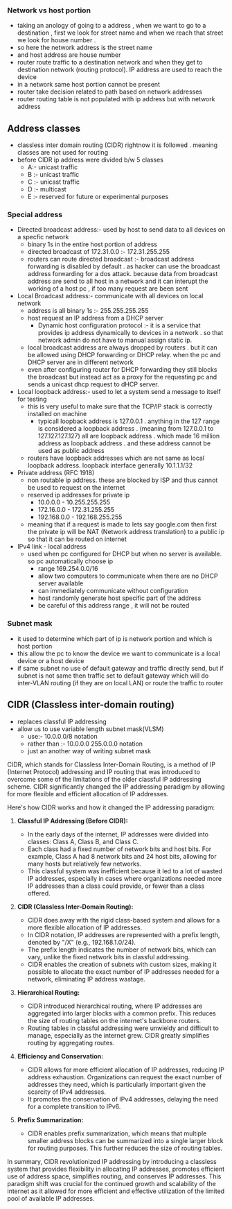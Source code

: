 ### Network vs host portion
- taking an anology of going to a address , when we want to go to a destination , first we look for street name and when we reach that street we look for house number .
- so here the network address is the street name 
- and host address are house number 
- router route traffic to a destination network and when they get to destination network (routing protocol). IP address are used to reach the device 
- in a network same host portion cannot be present 
- router take decision related to path based on network addresses
- router routing table is not populated with ip address but with network address

## Address classes
- classless inter domain routing (CIDR) rightnow it is followed . meaning classes are not used for routing 
- before CIDR ip address were divided b/w 5 classes
	- A:- unicast traffic
	- B :- unicast traffic 
	- C :- unicast traffic 
	- D :- multicast
	- E :- reserved for future or experimental purposes

### Special address 
- Directed broadcast address:- used by host to send data to all devices on a specfic network
	- binary 1s in the entire host portion of address 
	- directed broadcast of 172.31.0.0 :- 172.31.255.255
	- routers can route directed broadcast :- broadcast address forwarding is disabled by default . as hacker can use the broadcast address forwarding for a dos attack. because data from broadcast address are send to all host in a network and it can interupt the working of a host pc , if too many request are been sent
- Local Broadcast address:- communicate with all devices on local network
	- address is all binary 1s :- 255.255.255.255
	- host request an IP address from a DHCP server
		- Dynamic host configuration protocol :- it is a service that provides ip address dynamically to devices in a network . so that network admin do not have to manual assign static ip.
	- local broadcast address are always dropped by routers . but it can be allowed using DHCP forwarding or DHCP relay. when the pc and DHCP server are in different network
	- even after configuring router for DHCP forwarding they still blocks the broadcast but instead act as a proxy for the requesting pc and sends a unicast dhcp request to dHCP server.
- Local loopback address:- used to let a system send a message to itself for testing 
	- this is very useful to make sure that the TCP/IP stack is correctly installed on machine
		- typicall loopback address is 127.0.0.1 . anything in the 127 range is considered a loopback address . (meaning from 127.0.0.1 to 127.127.127.127) all are loopback address . which made 16 million address as loopback address . and these address cannot be used as public address
	- routers have loopback addresses which are not same as local loopback address. loopback interface generally 10.1.1.1/32
- Private address (RFC 1918)
	- non routable ip address. these are blocked by ISP and thus cannot be used to request on the internet
	- reserved ip addresses for private ip
		- 10.0.0.0 - 10.255.255.255
		- 172.16.0.0 - 172.31.255.255
		- 192.168.0.0 - 192.168.255.255
	- meaning that if a request is made to lets say google.com then first the private ip will be NAT (Network address translation) to a public ip so that it can be routed on internet
- IPv4 link - local address 
	- used when pc configured for DHCP but when no server is available. so pc automatically choose ip
		- range 169.254.0.0/16
		- allow two computers to communicate when there are no DHCP server available
		- can immediately communicate without configuration
		- host randomly generate host specific part of the address
		- be careful of this address range , it will not be routed
### Subnet mask 
- it used to determine which part of ip is network portion and which is host portion
- this allow the pc to know the device we want to communicate is a local device or a host device
- if same subnet no use of default gateway and traffic directly send,  but if subnet is not same then traffic set to default gateway which will do inter-VLAN routing (if they are on local LAN) or route the traffic to router 

## CIDR (Classless inter-domain routing)
- replaces classful IP addressing 
- allow us to use variable length subnet mask(VLSM)
	- use:- 10.0.0.0/8 notation
	- rather than :- 10.0.0.0 255.0.0.0 notation
	- just an another way of writing subnet mask
	
CIDR, which stands for Classless Inter-Domain Routing, is a method of IP (Internet Protocol) addressing and IP routing that was introduced to overcome some of the limitations of the older classful IP addressing scheme. CIDR significantly changed the IP addressing paradigm by allowing for more flexible and efficient allocation of IP addresses.

Here's how CIDR works and how it changed the IP addressing paradigm:

1. **Classful IP Addressing (Before CIDR):**
   - In the early days of the internet, IP addresses were divided into classes: Class A, Class B, and Class C.
   - Each class had a fixed number of network bits and host bits. For example, Class A had 8 network bits and 24 host bits, allowing for many hosts but relatively few networks.
   - This classful system was inefficient because it led to a lot of wasted IP addresses, especially in cases where organizations needed more IP addresses than a class could provide, or fewer than a class offered.

2. **CIDR (Classless Inter-Domain Routing):**
   - CIDR does away with the rigid class-based system and allows for a more flexible allocation of IP addresses.
   - In CIDR notation, IP addresses are represented with a prefix length, denoted by "/X" (e.g., 192.168.1.0/24).
   - The prefix length indicates the number of network bits, which can vary, unlike the fixed network bits in classful addressing.
   - CIDR enables the creation of subnets with custom sizes, making it possible to allocate the exact number of IP addresses needed for a network, eliminating IP address wastage.

3. **Hierarchical Routing:**
   - CIDR introduced hierarchical routing, where IP addresses are aggregated into larger blocks with a common prefix. This reduces the size of routing tables on the internet's backbone routers.
   - Routing tables in classful addressing were unwieldy and difficult to manage, especially as the internet grew. CIDR greatly simplifies routing by aggregating routes.

4. **Efficiency and Conservation:**
   - CIDR allows for more efficient allocation of IP addresses, reducing IP address exhaustion. Organizations can request the exact number of addresses they need, which is particularly important given the scarcity of IPv4 addresses.
   - It promotes the conservation of IPv4 addresses, delaying the need for a complete transition to IPv6.

5. **Prefix Summarization:**
   - CIDR enables prefix summarization, which means that multiple smaller address blocks can be summarized into a single larger block for routing purposes. This further reduces the size of routing tables.

In summary, CIDR revolutionized IP addressing by introducing a classless system that provides flexibility in allocating IP addresses, promotes efficient use of address space, simplifies routing, and conserves IP addresses. This paradigm shift was crucial for the continued growth and scalability of the internet as it allowed for more efficient and effective utilization of the limited pool of available IP addresses.